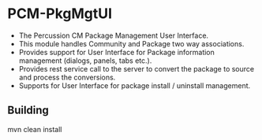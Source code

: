 # PCM-PkgMgtUI

* The Percussion CM Package Management User Interface.
* This module handles Community and Package two way associations.
* Provides support for User Interface for Package information management (dialogs, panels, tabs etc.).
* Provides rest service call to the server to convert the package to source and process the conversions.
* Supports for User Interface for package install / uninstall management.

## Building
  mvn clean install